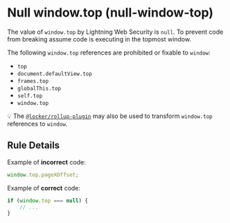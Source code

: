 # Null window.top (null-window-top)

The value of `window.top` by Lightning Web Security is `null`. To prevent code from
breaking assume code is executing in the topmost window.

The following `window.top` references are prohibited or fixable to `window`:

-   `top`
-   `document.defaultView.top`
-   `frames.top`
-   `globalThis.top`
-   `self.top`
-   `window.top`

:bulb: The [`@locker/rollup-plugin`] may also be used to transform `window.top`
references to `window`.

## Rule Details

Example of **incorrect** code:

```js
window.top.pageXOffset;
```

Example of **correct** code:

```js
if (window.top === null) {
    // ...
}
```

[`@locker/rollup-plugin`]: https://www.npmjs.com/package/@locker/rollup-plugin
